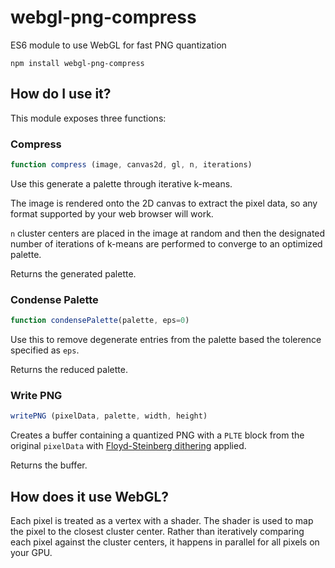 # webgl-png-compress
ES6 module to use WebGL for fast PNG quantization

`npm install webgl-png-compress`

## How do I use it?
This module exposes three functions:

### Compress
```javascript
function compress (image, canvas2d, gl, n, iterations)
```

Use this generate a palette through iterative k-means.

The image is rendered onto the 2D canvas to extract the pixel data, so any format supported by your web browser will work.

`n` cluster centers are placed in the image at random and then the designated number of iterations of k-means are performed
to converge to an optimized palette.

Returns the generated palette.

### Condense Palette
```javascript
function condensePalette(palette, eps=0)
```

Use this to remove degenerate entries from the palette based the tolerence specified as `eps`.

Returns the reduced palette.

### Write PNG
```javascript
writePNG (pixelData, palette, width, height)
```

Creates a buffer containing a quantized PNG with a `PLTE` block from the original `pixelData` with
[Floyd-Steinberg dithering](https://en.wikipedia.org/wiki/Floyd%E2%80%93Steinberg_dithering) applied.

Returns the buffer.

## How does it use WebGL?

Each pixel is treated as a vertex with a shader. The shader is used to map the pixel to the closest cluster center.
Rather than iteratively comparing each pixel against the cluster centers, it happens in parallel for all pixels
on your GPU.